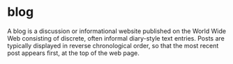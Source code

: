 # blog
A blog is a discussion or informational website published on the World Wide Web consisting of discrete, often informal diary-style text entries. Posts are typically displayed in reverse chronological order, so that the most recent post appears first, at the top of the web page.
